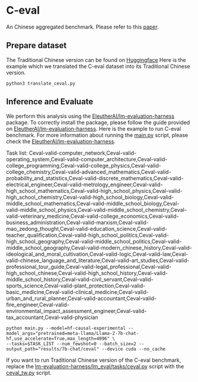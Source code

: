 # C-eval

An Chinese aggregated benchmark. Please refer to this [paper](https://arxiv.org/abs/2305.08322).


## Prepare dataset

The Traditional Chinese version can be found on [Huggingface](https://huggingface.co/datasets/lca0503/ceval-tw)
Here is the example which we translated the C-eval dataset into its Traditional Chinese version.
```
python3 translate_ceval.py
```


## Inference and Evaluate

We perform this analysis using the [EleutherAI/lm-evaluation-harness](https://github.com/EleutherAI/lm-evaluation-harness) package.
To correctly install the package, please follow the guide provided on [EleutherAI/lm-evaluation-harness](https://github.com/EleutherAI/lm-evaluation-harness).
Here is the example to run C-eval benchmark.
For more information about running the [main.py](https://github.com/EleutherAI/lm-evaluation-harness/blob/master/main.py) script, please check the [EleutherAI/lm-evaluation-harness](https://github.com/EleutherAI/lm-evaluation-harness).

Task list: Ceval-valid-computer_network,Ceval-valid-operating_system,Ceval-valid-computer_architecture,Ceval-valid-college_programming,Ceval-valid-college_physics,Ceval-valid-college_chemistry,Ceval-valid-advanced_mathematics,Ceval-valid-probability_and_statistics,Ceval-valid-discrete_mathematics,Ceval-valid-electrical_engineer,Ceval-valid-metrology_engineer,Ceval-valid-high_school_mathematics,Ceval-valid-high_school_physics,Ceval-valid-high_school_chemistry,Ceval-valid-high_school_biology,Ceval-valid-middle_school_mathematics,Ceval-valid-middle_school_biology,Ceval-valid-middle_school_physics,Ceval-valid-middle_school_chemistry,Ceval-valid-veterinary_medicine,Ceval-valid-college_economics,Ceval-valid-business_administration,Ceval-valid-marxism,Ceval-valid-mao_zedong_thought,Ceval-valid-education_science,Ceval-valid-teacher_qualification,Ceval-valid-high_school_politics,Ceval-valid-high_school_geography,Ceval-valid-middle_school_politics,Ceval-valid-middle_school_geography,Ceval-valid-modern_chinese_history,Ceval-valid-ideological_and_moral_cultivation,Ceval-valid-logic,Ceval-valid-law,Ceval-valid-chinese_language_and_literature,Ceval-valid-art_studies,Ceval-valid-professional_tour_guide,Ceval-valid-legal_professional,Ceval-valid-high_school_chinese,Ceval-valid-high_school_history,Ceval-valid-middle_school_history,Ceval-valid-civil_servant,Ceval-valid-sports_science,Ceval-valid-plant_protection,Ceval-valid-basic_medicine,Ceval-valid-clinical_medicine,Ceval-valid-urban_and_rural_planner,Ceval-valid-accountant,Ceval-valid-fire_engineer,Ceval-valid-environmental_impact_assessment_engineer,Ceval-valid-tax_accountant,Ceval-valid-physician

```
python main.py --model=hf-causal-experimental --model_args="pretrained=meta-llama/Llama-2-7b-chat-hf,use_accelerate=True,max_length=4096" \
--tasks=$TASK_LIST --num_fewshot=0 --batch_size=2 --output_path="results/7b-chat/ceval" --device cuda --no_cache
```

If you want to run Traditional Chinese version of the C-eval benchmark, replace the [lm-evaluation-harness/lm_eval/tasks/ceval.py](https://github.com/EleutherAI/lm-evaluation-harness/blob/master/lm_eval/tasks/ceval.py) script with the [ceval_tw.py](ceval_tw.py) script.
